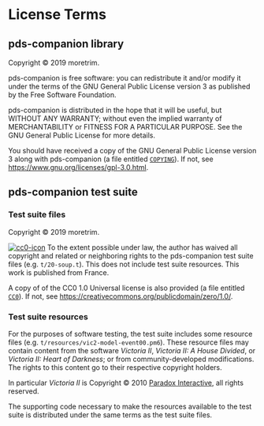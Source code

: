 License Terms
=============

pds-companion library
---------------------

Copyright © 2019 moretrim.

pds-companion is free software: you can redistribute it and/or modify
it under the terms of the GNU General Public License version 3 as
published by the Free Software Foundation.

pds-companion is distributed in the hope that it will be useful,
but WITHOUT ANY WARRANTY; without even the implied warranty of
MERCHANTABILITY or FITNESS FOR A PARTICULAR PURPOSE.  See the
GNU General Public License for more details.

You should have received a copy of the GNU General Public License
version 3 along with pds-companion (a file entitled [`COPYING`]). If not,
see <https://www.gnu.org/licenses/gpl-3.0.html>.

[`COPYING`]: ./COPYING

pds-companion test suite
------------------------

### Test suite files

Copyright © 2019 moretrim.

[![cc0-icon]][cc0-license] To the extent possible under law, the author has waived all copyright and related or
neighboring rights to the pds-companion test suite files (e.g. `t/20-soup.t`). This does not include test suite
resources. This work is published from France.

A copy of of the CC0 1.0 Universal license is also provided (a file entitled [`CC0`]). If not, see
<https://creativecommons.org/publicdomain/zero/1.0/>.

[cc0-icon]: https://i.creativecommons.org/p/zero/1.0/88x31.png
[cc0-license]: https://creativecommons.org/publicdomain/zero/1.0/
[`CC0`]: ./CC0

### Test suite resources

For the purposes of software testing, the test suite includes some resource files (e.g.
`t/resources/vic2-model-event00.pm6`). These resource files may contain content from the software <cite>Victoria
II</cite>, <cite>Victoria II: A House Divided</cite>, or <cite>Victoria II: Heart of Darkness</cite>; or from
community-developed modifications. The rights to this content go to their respective copyright holders.

In particular <cite>Victoria II</cite> is Copyright © 2010 [Paradox Interactive], all rights reserved.

[Paradox Interactive]: https://www.paradoxplaza.com

The supporting code necessary to make the resources available to the test suite is distributed under the same terms as
the test suite files.
